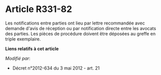 # Article R331-82

Les notifications entre parties ont lieu par lettre recommandée avec demande d'avis de réception ou par notification directe
entre les avocats des parties. Les pièces de procédure doivent être déposées au greffe en triple exemplaire.

**Liens relatifs à cet article**

_Modifié par_:

  - Décret n°2012-634 du 3 mai 2012 - art. 21
